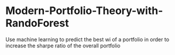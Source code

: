 # Modern-Portfolio-Theory-with-RandoForest
Use machine learning to predict the best wi of a portfolio in order to increase the sharpe ratio of the overall portfolio
